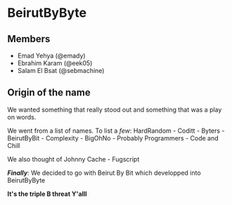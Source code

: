 # BeirutByByte
## Members
* Emad Yehya (@emady)
* Ebrahim Karam (@eek05)
* Salam El Bsat (@sebmachine)

## Origin of the name
We wanted something that really stood out and something that was a play on words.

We went from a list of names. To list a *few*:
HardRandom - Coditt - Byters - BeirutByBit - Complexity - BigOhNo - Probably Programmers - Code and Chill

We also thought of Johnny Cache - Fugscript


***Finally***: We decided to go with Beirut By Bit which developped into BeirutByByte

**It's the triple B threat Y'alll** 
